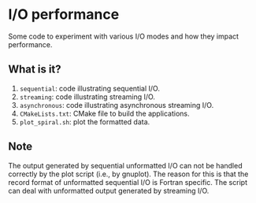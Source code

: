 # I/O performance

Some code to experiment with various I/O modes and how they impact performance.


## What is it?

1. `sequential`: code illustrating sequential I/O.
1. `streaming`: code illustrating streaming I/O.
1. `asynchronous`: code illustrating asynchronous streaming I/O.
1. `CMakeLists.txt`: CMake file to build the applications.
1. `plot_spiral.sh`: plot the formatted data.


## Note

The output generated by sequential unformatted I/O can not be handled correctly
by the plot script (i.e., by gnuplot).  The reason for this is that the record
format of unformatted sequential I/O is Fortran specific.  The script can deal
with unformatted output generated by streaming I/O.
